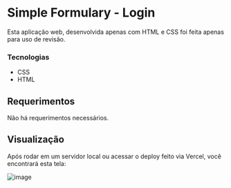 # Simple Formulary - Login

Esta aplicação web, desenvolvida apenas com HTML e CSS foi feita apenas para uso de revisão.

### Tecnologias

- CSS
- HTML

## Requerimentos

Não há requerimentos necessários.

## Visualização

Após rodar em um servidor local ou acessar o deploy feito via Vercel, você encontrará esta tela:


![image](https://github.com/user-attachments/assets/07bf4069-3ae1-4937-bb27-9027f1bb1962)

